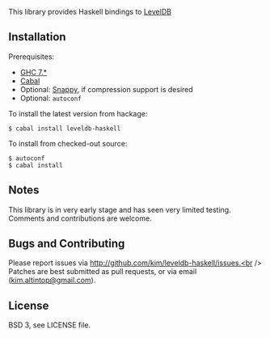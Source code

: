 This library provides Haskell bindings to
[LevelDB](http://leveldb.googlecode.com)

## Installation

Prerequisites:

* [GHC 7.*](http://www.haskell.org/ghc)
* [Cabal](http://www.haskell.org/cabal)
* Optional: [Snappy](http://code.google.com/p/snappy),
  if compression support is desired
* Optional: `autoconf`

To install the latest version from hackage:

```shell
$ cabal install leveldb-haskell
```

To install from checked-out source:

```shell
$ autoconf
$ cabal install
```

## Notes

This library is in very early stage and has seen very limited testing. Comments
and contributions are welcome.

## Bugs and Contributing

Please report issues via http://github.com/kim/leveldb-haskell/issues.<br />
Patches are best submitted as pull requests, or via email
(kim.altintop@gmail.com).

## License

BSD 3, see LICENSE file.

